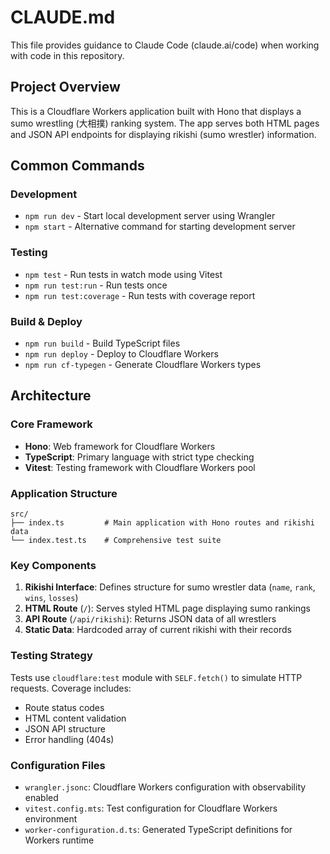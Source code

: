 # CLAUDE.md

This file provides guidance to Claude Code (claude.ai/code) when working with code in this repository.

## Project Overview
This is a Cloudflare Workers application built with Hono that displays a sumo wrestling (大相撲) ranking system. The app serves both HTML pages and JSON API endpoints for displaying rikishi (sumo wrestler) information.

## Common Commands

### Development
- `npm run dev` - Start local development server using Wrangler
- `npm start` - Alternative command for starting development server

### Testing
- `npm test` - Run tests in watch mode using Vitest
- `npm run test:run` - Run tests once
- `npm run test:coverage` - Run tests with coverage report

### Build & Deploy
- `npm run build` - Build TypeScript files
- `npm run deploy` - Deploy to Cloudflare Workers
- `npm run cf-typegen` - Generate Cloudflare Workers types

## Architecture

### Core Framework
- **Hono**: Web framework for Cloudflare Workers
- **TypeScript**: Primary language with strict type checking
- **Vitest**: Testing framework with Cloudflare Workers pool

### Application Structure
```
src/
├── index.ts         # Main application with Hono routes and rikishi data
└── index.test.ts    # Comprehensive test suite
```

### Key Components
1. **Rikishi Interface**: Defines structure for sumo wrestler data (`name`, `rank`, `wins`, `losses`)
2. **HTML Route** (`/`): Serves styled HTML page displaying sumo rankings
3. **API Route** (`/api/rikishi`): Returns JSON data of all wrestlers
4. **Static Data**: Hardcoded array of current rikishi with their records

### Testing Strategy
Tests use `cloudflare:test` module with `SELF.fetch()` to simulate HTTP requests. Coverage includes:
- Route status codes
- HTML content validation
- JSON API structure
- Error handling (404s)

### Configuration Files
- `wrangler.jsonc`: Cloudflare Workers configuration with observability enabled
- `vitest.config.mts`: Test configuration for Cloudflare Workers environment
- `worker-configuration.d.ts`: Generated TypeScript definitions for Workers runtime